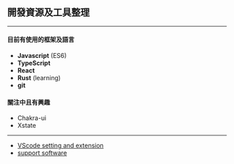 ## 開發資源及工具整理
***
#### 目前有使用的框架及語言
- **Javascript** (ES6)
- **TypeScript**
- **React**
- **Rust** (learning)
- **git**

#### 關注中且有興趣
- Chakra-ui
- Xstate
***
- [VScode setting and extension](./VScode.md)
- [support software](./Software.md)

